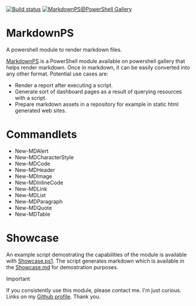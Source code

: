 [![Build status](https://ci.appveyor.com/api/projects/status/a0fksoh6g9osnu5g/branch/master?svg=true)](https://ci.appveyor.com/project/Alex61243/markdownps/branch/master)
[![MarkdownPS@PowerShell Gallery](https://img.shields.io/powershellgallery/dt/MarkdownPS?label=MarkdownPS%40PowerShell%20Gallery)](https://www.powershellgallery.com/packages/MarkdownPS/)

# MarkdownPS

A powershell module to render markdown files. 

[MarkdownPS] is a PowerShell module available on powershell gallery that helps render markdown. Once in markdown, it can be easily converted into any other format. Potential use cases are:

- Render a report after executing a script. 
- Generate sort of dashboard pages as a result of querying resources with a script.
- Prepare markdown assets in a repository for example in static html generated web sites.

# Commandlets

- New-MDAlert
- New-MDCharacterStyle
- New-MDCode
- New-MDHeader
- New-MDImage
- New-MDInlineCode
- New-MDLink
- New-MDList
- New-MDParagraph
- New-MDQuote
- New-MDTable

# Showcase

An example script demostrating the capabilities of the module is available with [Showcase.ps1]. The script generates markdown which is available in the [Showcase.md] for demostration purposes.

> [!IMPORTANT]  
> If you consistently use this module, please contact me. I'm just curious.
> Links on my [Github profile].
> Thank you.

[MarkdownPS]: https://www.powershellgallery.com/packages/MarkdownPS/
[Showcase.ps1]: Showcase/Showcase.ps1
[Showcase.md]: Showcase/Showcase.md
[Github profile]: https://github.com/Sarafian
